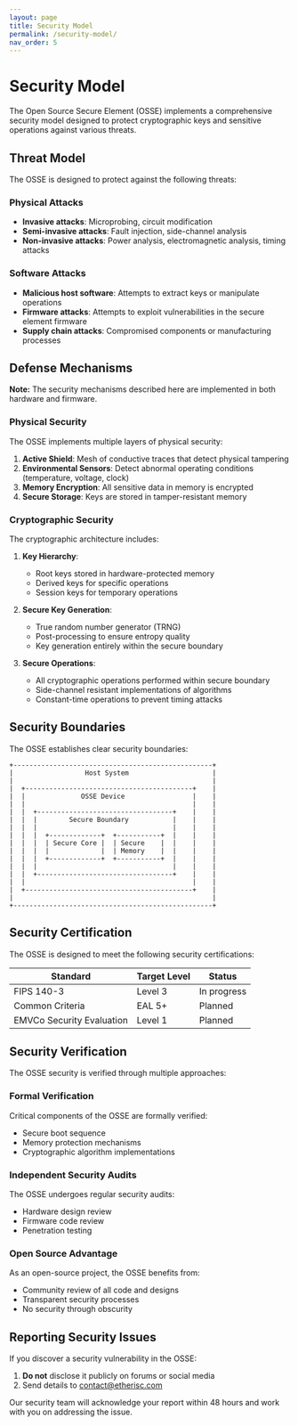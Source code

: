 ```yaml
---
layout: page
title: Security Model
permalink: /security-model/
nav_order: 5
---
```


# Security Model

The Open Source Secure Element (OSSE) implements a comprehensive security model designed to protect cryptographic keys and sensitive operations against various threats.

## Threat Model

The OSSE is designed to protect against the following threats:

### Physical Attacks

- **Invasive attacks**: Microprobing, circuit modification
- **Semi-invasive attacks**: Fault injection, side-channel analysis
- **Non-invasive attacks**: Power analysis, electromagnetic analysis, timing attacks

### Software Attacks

- **Malicious host software**: Attempts to extract keys or manipulate operations
- **Firmware attacks**: Attempts to exploit vulnerabilities in the secure element firmware
- **Supply chain attacks**: Compromised components or manufacturing processes

## Defense Mechanisms

<div class="notice info">
  <strong>Note:</strong> The security mechanisms described here are implemented in both hardware and firmware.
</div>

### Physical Security

The OSSE implements multiple layers of physical security:

1. **Active Shield**: Mesh of conductive traces that detect physical tampering
2. **Environmental Sensors**: Detect abnormal operating conditions (temperature, voltage, clock)
3. **Memory Encryption**: All sensitive data in memory is encrypted
4. **Secure Storage**: Keys are stored in tamper-resistant memory

### Cryptographic Security

The cryptographic architecture includes:

1. **Key Hierarchy**:
   - Root keys stored in hardware-protected memory
   - Derived keys for specific operations
   - Session keys for temporary operations

2. **Secure Key Generation**:
   - True random number generator (TRNG)
   - Post-processing to ensure entropy quality
   - Key generation entirely within the secure boundary

3. **Secure Operations**:
   - All cryptographic operations performed within secure boundary
   - Side-channel resistant implementations of algorithms
   - Constant-time operations to prevent timing attacks

## Security Boundaries

The OSSE establishes clear security boundaries:

```
+--------------------------------------------------+
|                  Host System                     |
|                                                  |
|  +------------------------------------------+    |
|  |              OSSE Device                 |    |
|  |                                          |    |
|  |  +----------------------------------+    |    |
|  |  |        Secure Boundary           |    |    |
|  |  |                                  |    |    |
|  |  |  +-------------+  +-----------+  |    |    |
|  |  |  | Secure Core |  | Secure    |  |    |    |
|  |  |  |             |  | Memory    |  |    |    |
|  |  |  +-------------+  +-----------+  |    |    |
|  |  |                                  |    |    |
|  |  +----------------------------------+    |    |
|  |                                          |    |
|  +------------------------------------------+    |
|                                                  |
+--------------------------------------------------+
```

## Security Certification

The OSSE is designed to meet the following security certifications:

| Standard | Target Level | Status |
|----------|--------------|--------|
| FIPS 140-3 | Level 3 | In progress |
| Common Criteria | EAL 5+ | Planned |
| EMVCo Security Evaluation | Level 1 | Planned |

## Security Verification

The OSSE security is verified through multiple approaches:

### Formal Verification

Critical components of the OSSE are formally verified:

- Secure boot sequence
- Memory protection mechanisms
- Cryptographic algorithm implementations

### Independent Security Audits

The OSSE undergoes regular security audits:

- Hardware design review
- Firmware code review
- Penetration testing

### Open Source Advantage

As an open-source project, the OSSE benefits from:

- Community review of all code and designs
- Transparent security processes
- No security through obscurity

## Reporting Security Issues

If you discover a security vulnerability in the OSSE:

1. **Do not** disclose it publicly on forums or social media
2. Send details to [contact@etherisc.com](mailto:contact@etherisc.com)

Our security team will acknowledge your report within 48 hours and work with you on addressing the issue. 